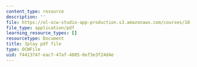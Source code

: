 ```yaml
---
content_type: resource
description: ''
file: https://ol-ocw-studio-app-production.s3.amazonaws.com/courses/18-06sc-linear-algebra-fall-2011/f4413747eac747af40856ef3e3f24d4e_13r9QY6cmjc.pdf
file_type: application/pdf
learning_resource_types: []
resourcetype: Document
title: 3play pdf file
type: OCWFile
uid: f4413747-eac7-47af-4085-6ef3e3f24d4e
---
```

